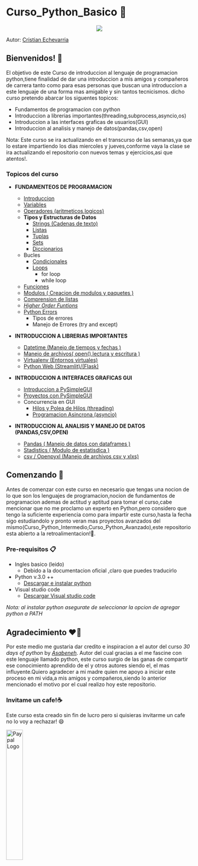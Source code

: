 # Curso_Python_Basico 💯

<p align="center">
  <img src="https://res.cloudinary.com/practicaldev/image/fetch/s--jPSX-ydn--/c_imagga_scale,f_auto,fl_progressive,h_900,q_auto,w_1600/https://dev-to-uploads.s3.amazonaws.com/i/tteuu4xw5tomxb7l0xjx.png"> 
</p>

Autor: [Cristian Echevarria](https://github.com/Echxvx2610)

## Bienvenidos! 🥳

El objetivo de este Curso de introduccion al lenguaje de programacion python,tiene finalidad de dar una introduccion a mis amigos y compañeros de carrera tanto como para esas personas que buscan una introduccion a este lenguaje de una forma mas amigable y sin tantos tecnicismos. dicho curso pretendo abarcar los  siguentes topicos:

* Fundamentos de programacion con python
* Introduccion a librerias importantes(threading,subprocess,asyncio,os)
* Introduccion a las interfaces graficas de usuarios(GUI)
* Introduccion al analisis y manejo de datos(pandas,csv,open)

Nota: Este curso se ira actualizando en el transcurso de las semanas,ya que lo estare impartiendo los dias miercoles y jueves,conforme vaya la clase se ira actualizando el repositorio con nuevos temas y ejercicios,asi que atentos!.

### Topicos del curso
* **FUNDAMENTEOS DE PROGRAMACION**
  * [Introduccion](./Introduccion/Introduccion.md)
  * [Variables](./Variables/variables.md)
  * [Operadores (aritmeticos,logicos)](./Operadores/operadores.md)
  * **Tipos y Estructuras de Datos**
    * [Strings (Cadenas de texto)](./Strings/strings.md)
    * [Listas](./Listas/listas.md)
    * [Tuplas](./Tuplas/tuplas.md)
    * [Sets](./Sets/sets.md)
    * [Diccionarios](./Diccionarios/diccionarios.md)
  * Bucles
    * [Condicionales]()
    * [Loops]()
      * for loop
      * while loop
  * [Funciones]()
  * [Modulos ( Creacion de modulos y paquetes )]()
  * [Comprension de listas]()
  * [ *Higher Order Funtions* ]()
  * [Python Errors]()
    * Tipos de errores
    * Manejo de Errores (try and except)
* **INTRODUCCION A LIBRERIAS IMPORTANTES**
  * [Datetime (Manejo de tiempos y fechas )]()
  * [Manejo de archivos( open(),lectura y escritura )]()
  * [Virtualenv (Entornos virtuales)]()
  * [Python Web (Streamlit)/(Flask)]()

* **INTRODUCCION A INTERFACES GRAFICAS GUI**
  * [Introduccion a PySimpleGUI]()
  * [Proyectos con PySimpleGUI]()
  * Concurrencia en GUI
      * [Hilos y Polea de Hilos (threading)]()
      * [Programacion Asincrona (asyncio)]()
* **INTRODUCCION AL ANALISIS Y MANEJO DE DATOS (PANDAS,CSV,OPEN)**
  * [Pandas ( Manejo de datos con dataframes )]()
  * [Stadistics ( Modulo de estatisdica )]()
  * [csv / Openpyxl (Manejo de archivos csv y xlxs)]()


## Comenzando 🚀
Antes de comenzar con este curso en necesario que tengas una nocion de lo que son los lenguajes de programacion,nocion de fundamentos de programacion ademas de actitud y aptitud para tomar el curso,cabe mencionar que no me proclamo un experto en Python,pero considero que tengo la suficiente experiencia como para impartir este curso,hasta la fecha sigo estudiandolo y pronto veran mas proyectos avanzados del mismo(Curso_Python_Intermedio,Curso_Python_Avanzado),este repositorio esta abierto a la retroalimentacion!💙.

### Pre-requisitos 📋
* Ingles basico (leido)
  * Debido a la documentacion oficial ,claro que puedes traducirlo
* Python v.3.0 ++
  * [Descargar e instalar python](https://www.python.org/downloads/)
* Visual studio code
  * [Descargar Visual studio code](https://code.visualstudio.com/download)

*Nota: al instalar python asegurate de seleccionar la opcion de agregar python a PATH*

## Agradecimiento ❤️👏
Por este medio me gustaria dar credito e inspiracion a el autor del curso *30 days of python* by [*Asabeneh*](https://github.com/Asabeneh). Autor del cual gracias a el me fascine con este lenguaje llamado python, este curso surgio de las ganas de compartir ese conocimiento aprendido de el y otros autores siendo el, el mas influyente.Quiero agradecer a mi madre quien me apoyo a iniciar este proceso en mi vida,a mis amigos y compañeros,siendo lo anterior mencionado el motivo por el cual realizo hoy este repositorio.

### Invitame un cafe!☕
Este curso esta creado sin fin de lucro pero si quisieras invitarme un cafe no lo voy a rechazar! 😄
<p aling="center">
<a href = "https://www.paypal.me/EchevarriaMendoza"><img src="https://encrypted-tbn0.gstatic.com/images?q=tbn:ANd9GcRYpMm0nMZaUx422jSOgQB74ZQHKdKQIsqtEA&usqp=CAU" alt='Paypal Logo' style="width:30%"/></a>
</p>
